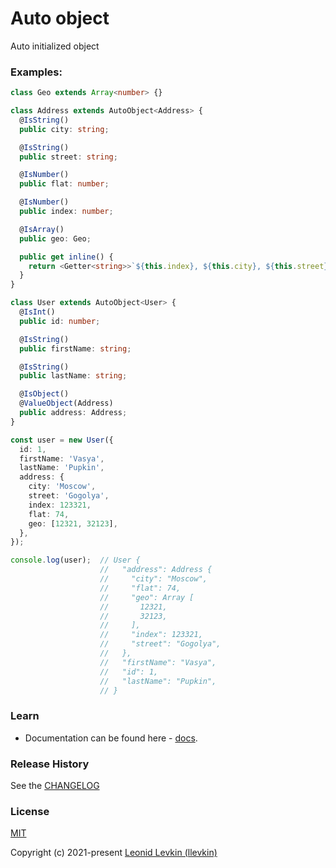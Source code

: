 # Auto object

Auto initialized object

### Examples:

```ts
class Geo extends Array<number> {}

class Address extends AutoObject<Address> {
  @IsString()
  public city: string;

  @IsString()
  public street: string;

  @IsNumber()
  public flat: number;

  @IsNumber()
  public index: number;

  @IsArray()
  public geo: Geo;

  public get inline() {
    return <Getter<string>>`${this.index}, ${this.city}, ${this.street} №${this.flat}`;
  }
}

class User extends AutoObject<User> {
  @IsInt()
  public id: number;

  @IsString()
  public firstName: string;

  @IsString()
  public lastName: string;

  @IsObject()
  @ValueObject(Address)
  public address: Address;
}

const user = new User({
  id: 1,
  firstName: 'Vasya',
  lastName: 'Pupkin',
  address: {
    city: 'Moscow',
    street: 'Gogolya',
    index: 123321,
    flat: 74,
    geo: [12321, 32123],
  },
});

console.log(user);  // User {
                    //   "address": Address {
                    //     "city": "Moscow",
                    //     "flat": 74,
                    //     "geo": Array [
                    //       12321,
                    //       32123,
                    //     ],
                    //     "index": 123321,
                    //     "street": "Gogolya",
                    //   },
                    //   "firstName": "Vasya",
                    //   "id": 1,
                    //   "lastName": "Pupkin",
                    // }
```

### Learn

- Documentation can be found here - [docs](https://biorate.github.io/core/modules/auto-object.html).

### Release History

See the [CHANGELOG](https://github.com/biorate/core/blob/master/packages/%40biorate/auto-object/CHANGELOG.md)

### License

[MIT](https://github.com/biorate/core/blob/master/packages/%40biorate/auto-object/LICENSE)

Copyright (c) 2021-present [Leonid Levkin (llevkin)](mailto:llevkin@yandex.ru)
